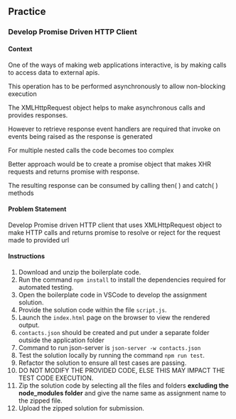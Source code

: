 ## Practice

### Develop Promise Driven HTTP Client

#### Context

One of the ways of making web applications interactive, is by making calls to access data to external apis.

This operation has to be performed asynchronously to allow non-blocking execution

The XMLHttpRequest object helps to make asynchronous calls and provides responses.

However to retrieve response event handlers are required that invoke on events being raised as the response is generated

For multiple nested calls the code becomes too complex

Better approach would be to create a promise object that makes XHR requests and returns promise with response.

The resulting response can be consumed by calling then( ) and catch( ) methods

#### Problem Statement

Develop Promise driven HTTP client that uses XMLHttpRequest object to make HTTP calls and returns promise to resolve or reject for the request made to provided url

#### Instructions

1. Download and unzip the boilerplate code.  
2. Run the command `npm install` to install the dependencies required for automated testing.  
3. Open the boilerplate code in VSCode to develop the assignment solution.
4. Provide the solution code within the file `script.js`.
5. Launch the `index.html` page on the browser to view the rendered output.
6. `contacts.json` should be created and put under a separate folder outside the application folder
7. Command to run json-server is `json-server -w contacts.json`
8. Test the solution locally by running the command `npm run test`.  
9. Refactor the solution to ensure all test cases are passing.  
10. DO NOT MODIFY THE PROVIDED CODE, ELSE THIS MAY IMPACT THE TEST CODE EXECUTION.
11. Zip the solution code by selecting all the files and folders **excluding the node_modules folder** and give the name same as assignment name to the zipped file.
12. Upload the zipped solution for submission.